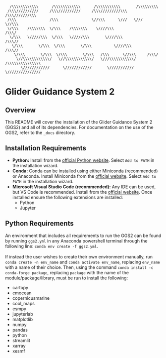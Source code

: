       /\\\\\\\\\\\\      /\\\\\\\\\\\\      /\\\\\\\\\\\       /\\\\\\\\\         
     /\\\//////////     /\\\//////////     /\\\/////////\\\   /\\\///////\\\
     /\\\               /\\\               \//\\\      \///   \///      \//\\\
     \/\\\    /\\\\\\\  \/\\\    /\\\\\\\    \////\\\                    /\\\/
      \/\\\   \/////\\\  \/\\\   \/////\\\       \////\\\              /\\\//
       \/\\\       \/\\\  \/\\\       \/\\\          \////\\\        /\\\//
        \/\\\       \/\\\  \/\\\       \/\\\   /\\\      \//\\\     /\\\/
         \//\\\\\\\\\\\\/   \//\\\\\\\\\\\\/   \///\\\\\\\\\\\/     /\\\\\\\\\\\\\\\
           \////////////      \////////////       \///////////      \///////////////
# Glider Guidance System 2
## Overview
This README will cover the installation of the Glider Guidance System 2 (GGS2) and all of its dependencies. For documentation on the use of the GGS2, refer to the `_docs` directory.
## Installation Requirements
- __Python:__ Install from the [official Python website](https://www.python.org/downloads/). Select `Add to PATH` in the installation wizard.
- __Conda:__ Conda can be installed using either Miniconda (recommended) or Anaconda. Install Miniconda from the [official website](https://docs.conda.io/en/latest/miniconda.html). Select `Add to PATH` in the installation wizard.
- __Microsoft Visual Studio Code (recommended):__ Any IDE can be used, but VS Code is recommended. Install from the [official website](https://code.visualstudio.com/). Once installed ensure the following extensions are installed:
    - Python
    - Jupyter
## Python Requirements
An environment that includes all requirements to run the GGS2 can be found by running `ggs2.yml` in any Anaconda powershell terminal through the following line: `conda env create -f ggs2.yml`.<br><br>If instead the user wishes to create their own environment manually, run `conda create -n env_name` and `conda activate env_name`, replacing `env_name` with a name of their choice. Then, using the command `conda install -c conda-forge package`, replacing `package` with the name of the module/package/library, must be run to install the following:
  - cartopy
  - cmocean
  - copernicusmarine
  - cool_maps
  - esmpy
  - jupyterlab
  - matplotlib
  - numpy
  - pandas
  - python
  - streamlit
  - xarray
  - xesmf
